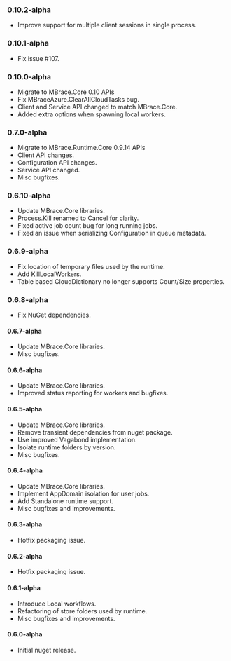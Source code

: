 ### 0.10.2-alpha
* Improve support for multiple client sessions in single process.

### 0.10.1-alpha
* Fix issue #107.

### 0.10.0-alpha
* Migrate to MBrace.Core 0.10 APIs
* Fix MBraceAzure.ClearAllCloudTasks bug.
* Client and Service API changed to match MBrace.Core.
* Added extra options when spawning local workers.

### 0.7.0-alpha
* Migrate to MBrace.Runtime.Core 0.9.14 APIs
* Client API changes.
* Configuration API changes.
* Service API changed.
* Misc bugfixes.

### 0.6.10-alpha
* Update MBrace.Core libraries.
* Process.Kill renamed to Cancel for clarity.
* Fixed active job count bug for long running jobs.
* Fixed an issue when serializing Configuration in queue metadata.

### 0.6.9-alpha
* Fix location of temporary files used by the runtime.
* Add KillLocalWorkers.
* Table based CloudDictionary no longer supports Count/Size properties.

### 0.6.8-alpha
* Fix NuGet dependencies.

#### 0.6.7-alpha
* Update MBrace.Core libraries.
* Misc bugfixes.

#### 0.6.6-alpha
* Update MBrace.Core libraries.
* Improved status reporting for workers and bugfixes.

#### 0.6.5-alpha
* Update MBrace.Core libraries.
* Remove transient dependencies from nuget package.
* Use improved Vagabond implementation.
* Isolate runtime folders by version.
* Misc bugfixes.

#### 0.6.4-alpha
* Update MBrace.Core libraries.
* Implement AppDomain isolation for user jobs.
* Add Standalone runtime support.
* Misc bugfixes and improvements.

#### 0.6.3-alpha
* Hotfix packaging issue.

#### 0.6.2-alpha
* Hotfix packaging issue.

#### 0.6.1-alpha
* Introduce Local workflows.
* Refactoring of store folders used by runtime.
* Misc bugfixes and improvements.

#### 0.6.0-alpha
* Initial nuget release.